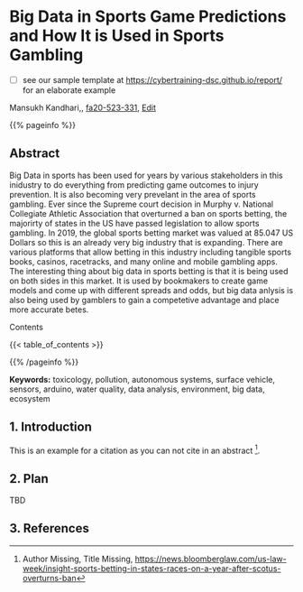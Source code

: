 # Big Data in Sports Game Predictions and How It is Used in Sports Gambling

- [ ] see our sample template at <https://cybertraining-dsc.github.io/report/> for an elaborate example

Mansukh Kandhari,, [fa20-523-331](https://github.com/cybertraining-dsc/fa20-523-331/), [Edit](https://github.com/cybertraining-dsc/fa20-523-331/blob/master/project/project.md)

{{% pageinfo %}}

## Abstract

Big Data in sports has been used for years by various stakeholders in this inidustry to do everything from predicting game outcomes to injury prevention. It is also becoming very prevelant in the area of sports gambling. Ever since the Supreme court decision in Murphy v. National Collegiate Athletic Association that overturned a ban on sports betting, the majorirty of states in the US have passed legislation to allow sports gambling. In 2019, the global sports betting market was valued at 85.047 US Dollars so this is an already very big industry that is expanding. There are various platforms that allow betting in this industry including tangible sports books, casinos, racetracks, and many online and mobile gambling apps. The interesting thing about big data in sports betting is that it is being used on both sides in this market. It is used by bookmakers to create game models and come up with different spreads and odds, but big data anlysis is also being used by gamblers to gain a competetive advantage and place more accurate betes. 


Contents

{{< table_of_contents >}}

{{% /pageinfo %}}

**Keywords:** toxicology, pollution, autonomous systems, surface vehicle, sensors, arduino, water quality, data analysis, environment, big data, ecosystem 

## 1. Introduction 

This is an example for a citation as you can not cite in an abstract [^1].

## 2. Plan

TBD

## 3. References

[^1]: Author Missing, Title Missing, <https://news.bloomberglaw.com/us-law-week/insight-sports-betting-in-states-races-on-a-year-after-scotus-overturns-ban>

[^2]: Author Missing, Title Missing,  <https://www.globenewswire.com/news-release/2020/08/31/2086041/0/en/Global-Sports-Betting-Market-Worth-85-Billion-in-2019-Industry-Assessment-and-Forecasts-Throughout-2020-2025.html#:~:text=31%2C%202020%20(GLOBE%20NEWSWIRE),US%2485.047%20billion%20in%202019>.

